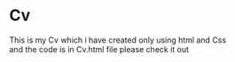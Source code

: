 # Cv
This is my Cv which i have created only using html and Css 
<br>
and the code is in Cv.html file please check it out 
